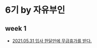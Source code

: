 # 6기 by 자유부인

## week 1
- [2021.05.31 입사 한달만에 무급휴가를 받다.](https://www.notion.so/ba12d7c2e4ef47ee96e442643fb1b210)


